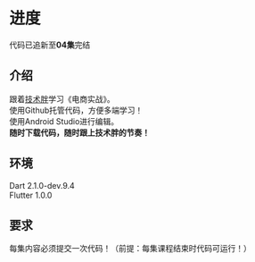 # 进度
代码已追新至**04集**完结  

## 介绍
跟着[技术胖](https://jspang.com/)学习《电商实战》。  
使用Github托管代码，方便多端学习！  
使用Android Studio进行编辑。  
**随时下载代码，随时跟上技术胖的节奏！**  

## 环境
Dart 2.1.0-dev.9.4  
Flutter 1.0.0  

## 要求
每集内容必须提交一次代码！（前提：每集课程结束时代码可运行！）  

